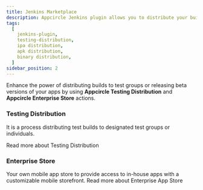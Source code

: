 ```yaml
---
title: Jenkins Marketplace
description: Appcircle Jenkins plugin allows you to distribute your builds to testers directly pipeline.
tags:
  [
    jenkins-plugin,
    testing-distribution,
    ipa distribution,
    apk distribution,
    binary distribution,
  ]
sidebar_position: 2
---
```


Enhance the power of distributing builds to test groups or releasing beta versions of your apps by using **Appcircle Testing Distribution** and **Appcircle Enterprise Store** actions.

### Testing Distribution

It is a process distributing test builds to designated test groups or individuals.

<ContentRef url="/marketplace/jenkins/testing-distribution">
Read more about Testing Distribution
</ContentRef>

### Enterprise Store

Your own mobile app store to provide access to in-house apps with a customizable mobile storefront.
<ContentRef url="/marketplace/jenkins/enterprise-store">
Read more about Enterprise App Store
</ContentRef>
